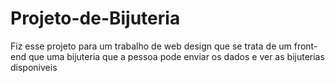# Projeto-de-Bijuteria

Fiz esse projeto para um trabalho de web design que se trata de um front-end que uma bijuteria que a pessoa pode enviar os dados e ver as bijuterias disponiveis
